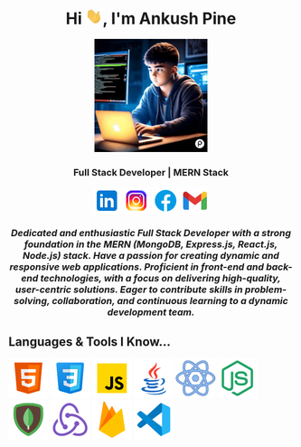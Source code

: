 
  <h1 align="center">Hi <img src="./images/Hi.gif" alt="Hi" width="30px">, I'm Ankush Pine</h1>

  <div align="center">
    <img height="200" width="200" src="./images/Coder.gif" alt="Coder" />
  </div>

  <h3 align="center">Full Stack Developer | MERN Stack</h3>

  <p align="center">
    <a href="https://www.linkedin.com/in/ankushpine/"><img align="center" src="./images/Linkedin.png"
        alt="Linkedin" /></a>
    <a href="https://www.instagram.com/ankushpine/"><img align="center" src="./images/Instagram.png"
        alt="Instagram" /></a>
    <a href=""><img align="center" src="./images/Facebook.png" alt="Facebook" /></a>
    <a href="mailto: ankushpineofficial@gmail.com"><img align="center" src="./images/Gmail.png" alt="Gmail" /></a>
  </p>

<h3>
  <p align="center">
  <em align="center">
    Dedicated and enthusiastic <b>Full Stack Developer</b> with a strong foundation in the <b>MERN</b> (MongoDB, Express.js,
    React.js, Node.js) stack. Have a passion for creating dynamic and responsive web applications. Proficient in
    front-end and back-end technologies, with a focus on delivering high-quality, user-centric solutions. Eager to
    contribute skills in problem-solving, collaboration, and continuous learning to a dynamic development team.
  </em>
  </p>
  </h3>

 ##  Languages & Tools I Know...

  <p align="left">
    <img src="./images/HTML.png">
    <img src="./images/CSS.png">
    <img src="./images/Js.png">
    <img src="./images/JAVA.png">
    <img src="./images/React.png">
    <img src="./images/NodeJS.png">
    <img src="./images/MongoDB.png">
    <img src="./images/Redux.png">
    <img src="./images/Firebase.png">
    <img src="./images/VScode.png">
  </p>
